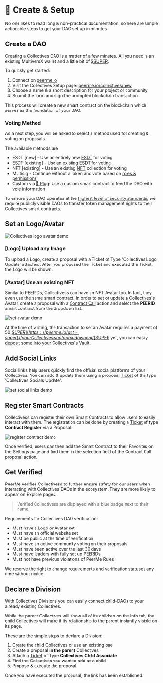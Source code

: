 # 🌱️ Create & Setup

No one likes to read long & non-practical documentation, so here are simple actionable steps to get your DAO set up in minutes.

## Create a DAO

Creating a Collectives DAO is a matter of a few minutes. All you need is an existing MultiversX wallet and a little bit of [$SUPER](https://peerme.io/tokens).

To quickly get started:

1. Connect on [peerme.io](https://peerme.io)
2. Visit the Collectives Setup page: [peerme.io/collectives/new](https://peerme.io/collectives/new)
3. Choose a name & a short description for your project or community
4. Submit the form and sign the prompted blockchain transaction

This process will create a new smart contract on the blockchain which serves as the foundation of your DAO.

### Voting Method

As a next step, you will be asked to select a method used for creating & voting on proposals.

The available methods are

- ESDT [new] - Use an entirely new [ESDT](https://docs.elrond.com/developers/esdt-tokens/) for voting
- ESDT [existing] - Use an existing [ESDT](https://docs.elrond.com/developers/esdt-tokens/) for voting
- NFT [existing] - Use an existing [NFT](https://docs.elrond.com/developers/nft-tokens/) collection for voting
- Multisig - Continue without a token and vote based on [roles & permissions](./permissions.md)
- Custom via [🔌 Plug](./plugging.md): Use a custom smart contract to feed the DAO with vote information

To ensure your DAO operates at the [highest level of security standards](./security.md#transferring-token-management-rights), we require publicly visible DAOs to transfer token management rights to their Collectives smart contracts.

## Set an Logo/Avatar

![Collectives logo avatar demo](/images/entity-logo-avatar.png)

### [Logo] Upload any Image

To upload a Logo, create a proposal with a Ticket of Type 'Collectives Logo Update' attached. After you proposed the Ticket and executed the Ticket, the Logo will be shown.

### [Avatar] Use an existing NFT

Similar to PEERIDs, Collectivess can have an NFT Avatar too. In fact, they even use the same smart contract. In order to set or update a Collectives's Avatar, create a proposal with a [Contract Call](./actions.md#call-contract) action and select the **PEERID** smart contract from the dropdown list:

![set avatar demo](/images/set-avatar-demo.png)

At the time of writing, the transaction to set an Avatar requires a payment of 50 [$SUPER](https://peerme.io/get-super). If your Collectives is not a proud owner of [$SUPER](https://peerme.io/get-super) yet, you can easily [deposit](./vault.md#deposit) some into your Collectives's [Vault](./vault.md).

## Add Social Links

Social links help users quickly find the official social platforms of your Collectives. You can add & update them using a proposal [Ticket](./actions.md#tickets) of the type 'Collectives Socials Update':

![set social links demo](/images/set-social-links-demo.png)

<!-- ## Register a Username (Herotag)

Reserving a username (aka. Herotag) for the Collectives smart contract is fairly easy using a proposal [Contract Call](./actions.md#call-contract) action:

1. Create a new proposal and add a [Contract Call](./actions.md#call-contract) action
2. Select your Collectives smart contract in the dropdown field
3. Select the 'Register Dns' function
4. Enter the Collectives smart contracts address
5. Choose a username (herotag) of your choice (**important!** make sure to add the **.elrond** suffix: myusername.elrond)
6. Propose and execute the proposal -->

## Register Smart Contracts

Collectivess can register their own Smart Contracts to allow users to easily interact with them. The registration can be done by creating a [Ticket](./tickets.md#contract-register) of type **Contract Register** via a Proposal:

![register contract demo](/images/register-contract-demo.png)

Once verified, users can then add the Smart Contract to their Favorites on the Settings page and find them in the selection field of the Contract Call proposal action.

## Get Verified

PeerMe verifies Collectivess to further ensure safety for our users when interacting with Collectives DAOs in the ecosystem. They are more likely to appear on Explore pages.

> Verified Collectivess are displayed with a blue badge next to their name.

Requirements for Collectives DAO verification:

- Must have a Logo or Avatar set
- Must have an official website set
- Must be public at the time of verification
- Must have an active community voting on their proposals
- Must have been active over the last 30 days
- Must have leaders with fully set up PEERIDs
- Must not have previous violations of PeerMe Rules

We reserve the right to change requirements and verification statuses any time without notice.

## Declare a Division

With Collectives Divisions you can easily connect child-DAOs to your already existing Collectives.

While the parent Collectives will show all of its children on the Info tab, the child Collectives will make it its relationship to the parent instantly visible on its page.

These are the simple steps to declare a Division:

1. Create the child Collectives or use an existing one
2. Create a proposal **in the parent** Collectives
3. Attach a [Ticket](./tickets.md#collective-child-associate) of Type **Collectives Child Associate**
4. Find the Collectives you want to add as a child
5. Propose & execute the proposal

Once you have executed the proposal, the link has been established.
